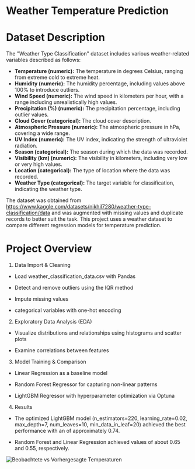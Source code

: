 # Weather Temperature Prediction
# Dataset Description
The "Weather Type Classification" dataset includes various weather-related variables described as follows:

*    **Temperature (numeric):** The temperature in degrees Celsius, ranging from extreme cold to extreme heat.
*   **Humidity (numeric):** The humidity percentage, including values above 100% to introduce outliers.
*   **Wind Speed (numeric):** The wind speed in kilometers per hour, with a range including unrealistically high values.
*   **Precipitation (%) (numeric):** The precipitation percentage, including outlier values.
*   **Cloud Cover (categorical):** The cloud cover description.
*   **Atmospheric Pressure (numeric):** The atmospheric pressure in hPa, covering a wide range.
*   **UV Index (numeric):** The UV index, indicating the strength of ultraviolet radiation.
*   **Season (categorical):** The season during which the data was recorded.
*   **Visibility (km) (numeric):** The visibility in kilometers, including very low or very high values.
*   **Location (categorical):** The type of location where the data was recorded.
*   **Weather Type (categorical):** The target variable for classification, indicating the weather type.

The dataset was obtained from https://www.kaggle.com/datasets/nikhil7280/weather-type-classification/data and was augmented with missing values and duplicate records to better suit the task.
This project uses a weather dataset to compare different regression models for temperature prediction.

# Project Overview

1. Data Import & Cleaning

- Load weather_classification_data.csv with Pandas

- Detect and remove outliers using the IQR method

- Impute missing values

-  categorical variables with one-hot encoding

2. Exploratory Data Analysis (EDA)

- Visualize distributions and relationships using histograms and scatter plots

- Examine correlations between features

3. Model Training & Comparison

- Linear Regression as a baseline model

- Random Forest Regressor for capturing non-linear patterns

- LightGBM Regressor with hyperparameter optimization via Optuna

4. Results

- The optimized LightGBM model (n_estimators=220, learning_rate=0.02, max_depth=7, num_leaves=10, min_data_in_leaf=20) achieved the best performance with an  of approximately 0.74.

- Random Forest and Linear Regression achieved  values of about 0.65 and 0.55, respectively.

![Beobachtete vs Vorhergesagte Temperaturen](Beobachtete_vs_Vorhergesgte_Temperaturen.PNG)
